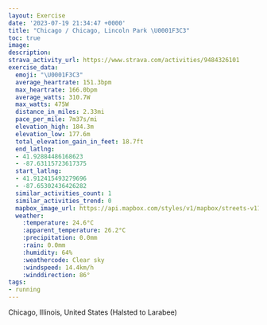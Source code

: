 ```yaml
---
layout: Exercise
date: '2023-07-19 21:34:47 +0000'
title: "Chicago / Chicago, Lincoln Park \U0001F3C3"
toc: true
image:
description:
strava_activity_url: https://www.strava.com/activities/9484326101
exercise_data:
  emoji: "\U0001F3C3"
  average_heartrate: 151.3bpm
  max_heartrate: 166.0bpm
  average_watts: 310.7W
  max_watts: 475W
  distance_in_miles: 2.33mi
  pace_per_mile: 7m37s/mi
  elevation_high: 184.3m
  elevation_low: 177.6m
  total_elevation_gain_in_feet: 18.7ft
  end_latlng:
  - 41.92884486168623
  - -87.63115723617375
  start_latlng:
  - 41.912415493279696
  - -87.65302436426282
  similar_activities_count: 1
  similar_activities_trend: 0
  mapbox_image_url: https://api.mapbox.com/styles/v1/mapbox/streets-v11/static/path-5+787af2-1.0(sgy~F~k~uOCoAEu%40CuLEIS%40GkWGgECYIEuABMEAIIeSEgCIeBQuABcAGaFA%7DGBUJU%40MG%7B%40GeECs%40L%7DB%3Fs%40E%5BGY%5Bw%40%5DqA%3F%40A%7DBDeBEWCsAKeAFqACcABeBEk%40%3Fi%40COMYeAiEWDYL_%40Ta%40ZiAj%40q%40h%40qAn%40wAf%40e%40VaAVgATu%40XkAP_B%5Es%40Fs%40LaGx%40YJ_ANoDx%40%7D%40XmANiB%60%40%5BB_Gg%40iBkASGYCq%40HYHw%40ZURo%40v%40iAhAw%40l%40i%40X),pin-s-s+e5b22e(-87.65136,41.9137),pin-s-f+89ae00(-87.63086000000001,41.928110000000004)/auto/800x800?access_token=pk.eyJ1Ijoiam9zaGJlY2ttYW4iLCJhIjoiY205eWR2aDd1MWZ6djJrbXc4a3M0bWZleiJ9.XiG9OWkNcZk2QzjJbxLB4A
  weather:
    :temperature: 24.6°C
    :apparent_temperature: 26.2°C
    :precipitation: 0.0mm
    :rain: 0.0mm
    :humidity: 64%
    :weathercode: Clear sky
    :windspeed: 14.4km/h
    :winddirection: 86°
tags:
- running
---
```

Chicago, Illinois, United States (Halsted to Larabee)
